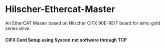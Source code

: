# Hilscher-Ethercat-Master
An EtherCAT Master based on Hilscher CIFX 90E-RE\F board for elmo gold series drive.

#### CIFX Card Setup using Syscon.net software through TCP


#### 